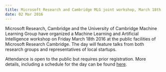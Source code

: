 ```yaml
---
title: Microsoft Research and Cambridge MLG joint workshop, March 18th
date: 02 Mar 2016
---
```




Microsoft Research, Cambridge and the University of Cambridge Machine Learning Group have organized a Machine Learning and Artificial Intelligence workshop on Friday March 18th 2016 at the public facilities of Microsoft Research Cambridge. The day will feature talks from both research groups and representatives of local startups.

Attendance is open to the public but requires prior registration. More details, including a schedule for the day can be found [here](http://research.microsoft.com/en-us/um/cambridge/events/CamAIML2016/).